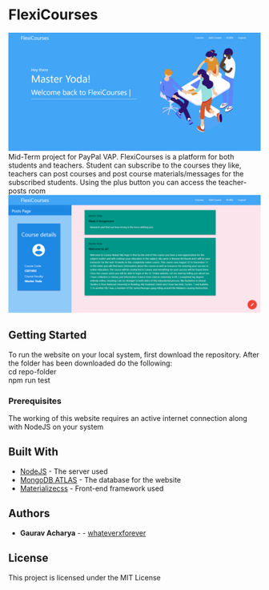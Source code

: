 # FlexiCourses
![Home-page](https://github.com/whateverxforever/MidTerm/blob/master/images/coverpage.png)
Mid-Term project for PayPal VAP. FlexiCourses is a platform for both students and teachers. Student can subscribe to the courses they like, teachers can post courses and post course materials/messages for the subscribed students.
Using the plus button you can access the teacher-posts room
![Post-page](https://github.com/whateverxforever/MidTerm/blob/master/images/postpage.png) 
## Getting Started

To run the website on your local system, first download the repository.
After the folder has been downloaded do the following: <br>
cd repo-folder <br>
npm run test

### Prerequisites

The working of this website requires an active internet connection along with NodeJS on your system


## Built With

* [NodeJS](https://nodejs.org/en/) - The server used
* [MongoDB ATLAS](https://docs.mongodb.com/cloud/) - The database for the website
* [Materializecss](https://materializecss.com/) - Front-end framework used


## Authors

* **Gaurav Acharya** -  - [whateverxforever](https://https://github.com/whateverxforever/)


## License

This project is licensed under the MIT License

